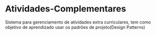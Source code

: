 # Atividades-Complementares
Sistema para gerenciamento de atividades extra curriculares, tem como objetivo de aprendizado usar os padrões de projeto(Design Patterns)
